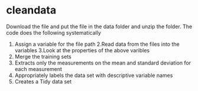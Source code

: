 # cleandata
Download the file and put the file in the data folder and unzip the folder. The code does the following systematically
1. Assign a variable for the file path
2.Read data from the files into the variables
3.Look at the properties of the above varibles
4. Merge the training sets
5. Extracts only the measurements on the mean and standard deviation for each measurement
6. Appropriately labels the data set with descriptive variable names
7. Creates a Tidy data set
